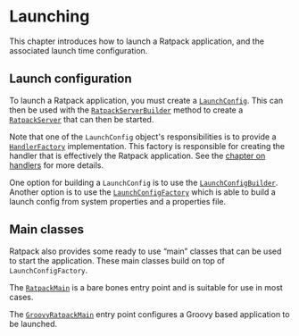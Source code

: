# Launching

This chapter introduces how to launch a Ratpack application, and the associated launch time configuration.

## Launch configuration

To launch a Ratpack application, you must create a [`LaunchConfig`](api/ratpack/launch/LaunchConfig.html).
This can then be used with the [`RatpackServerBuilder`](api/ratpack/server/RatpackServerBuilder.html#build\(ratpack.launch.LaunchConfig\)) method to create a [`RatpackServer`](api/ratpack/server/RatpackServer.html) that can then be started.

Note that one of the `LaunchConfig` object's responsibilities is to provide a [`HandlerFactory`](api/ratpack/launch/HandlerFactory.html) implementation.
This factory is responsible for creating the handler that is effectively the Ratpack application.
See the [chapter on handlers](handlers.html) for more details.

One option for building a `LaunchConfig` is to use the [`LaunchConfigBuilder`](api/ratpack/launch/LaunchConfig.html).
Another option is to use the [`LaunchConfigFactory`](api/ratpack/launch/LaunchConfigFactory.html) which is able to build a launch config from system properties and a properties file.

## Main classes

Ratpack also provides some ready to use “main” classes that can be used to start the application.
These main classes build on top of `LaunchConfigFactory`.

The [`RatpackMain`](api/ratpack/launch/RatpackMain.html) is a bare bones entry point and is suitable for use in most cases.

The [`GroovyRatpackMain`](api/ratpack/groovy/launch/GroovyRatpackMain.html) entry point configures a Groovy based application to be launched.